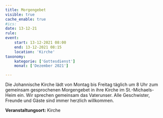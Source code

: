```yaml
---
title: Morgengebet
visible: true
cache_enable: true
#ics: 
date: 13-12-21
rule: 
event:
	start: 13-12-2021 08:00
	end: 13-12-2021 08:15
	location: 'Kirche'
taxonomy:
	kategorie: ['Gottesdienst']
	monat: ['Dezember 2021']

---
```

Die Johannische Kirche lädt von Montag bis Freitag täglich um 8 Uhr zum gemeinsam gesprochenen Morgengebet in ihre Kirche im St.-Michaels-Heim ein. Wir sprechen gemeinsam das Vaterunser. Alle Geschwister, Freunde und Gäste sind immer herzlich willkommen.



**Veranstaltungsort:** Kirche

